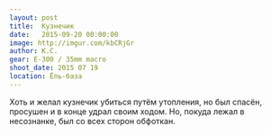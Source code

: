 ```yaml
---
layout: post
title:  Кузнечик
date:   2015-09-20 00:00:00
image: http://imgur.com/kbCRjGr
author: К.С.
gear: E-300 / 35mm macro
shoot_date: 2015 07 19
location: Ёль-база
---
```


Хоть и желал кузнечик убиться путём утопления, но был спасён, просушен и в конце удрал своим ходом. Но, покуда лежал в несознанке, был со всех сторон обфоткан.
